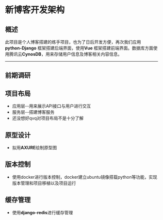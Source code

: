 # 新博客开发架构

## 概述

此项目是个人博客搭建的练手项目，也为了日后开发方便，再次我们应用   **python-Django**  框架搭建后端界面，使用**Vue** 框架搭建前端界面。数据库方面使用腾讯云**CynosDB**，用来存储用户信息及博客相关内容信息。

---

## 前期调研


## 项目布局
- 应用层--用来展示API接口与用户进行交互
- 服务层--搭建博客服务
- 还没想好qvq对项目布局不是十分了解

## 原型设计
- 拟用**AXURE**绘制原型图

## 版本控制
- 使用docker进行版本控制，docker建立ubuntu镜像搭载python等功能，实现版本管理和项目移植以及项目运行

## 缓存管理
- 使用**django-redis**进行缓存管理
